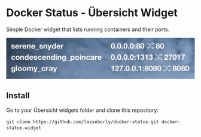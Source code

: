 # Docker Status - Übersicht Widget
Simple Docker widget that lists running containers and their ports.

![docker-status](https://github.com/lasseborly/images_rep/raw/master/docker-status.png)

## Install
Go to your Übersicht widgets folder and clone this repository:
```
git clone https://github.com/lasseborly/docker-status.git docker-status.widget
```
